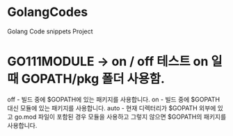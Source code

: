 # GolangCodes
Golang Code snippets Project


# GO111MODULE -> on / off 테스트 on 일 때 GOPATH/pkg 폴더 사용함. 

off - 빌드 중에 $GOPATH에 있는 패키지를 사용합니다.
on - 빌드 중에 $GOPATH 대신 모듈에 있는 패키지를 사용합니다.
auto - 현재 디렉터리가 $GOPATH 외부에 있고 go.mod 파일이 포함된 경우 모듈을 사용하고 그렇지 않으면 $GOPATH의 패키지를 사용합니다.